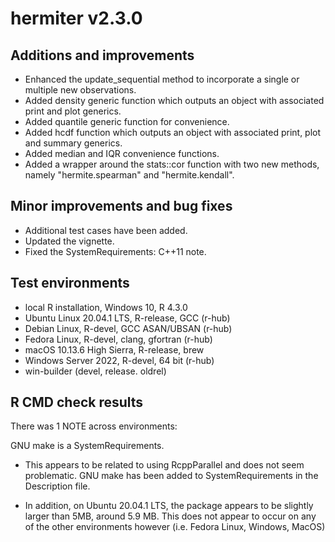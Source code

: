 # hermiter v2.3.0

## Additions and improvements

* Enhanced the update_sequential method to incorporate a single or multiple
new observations.
* Added density generic function which outputs an object with associated print
and plot generics.
* Added quantile generic function for convenience.
* Added hcdf function which outputs an object with associated print, 
plot and summary generics.
* Added median and IQR convenience functions.
* Added a wrapper around the stats::cor function with two new methods, namely
"hermite.spearman" and "hermite.kendall".

## Minor improvements and bug fixes

* Additional test cases have been added.
* Updated the vignette.
* Fixed the SystemRequirements: C++11 note.


## Test environments
* local R installation, Windows 10, R 4.3.0
* Ubuntu Linux 20.04.1 LTS, R-release, GCC (r-hub)
* Debian Linux, R-devel, GCC ASAN/UBSAN (r-hub)
* Fedora Linux, R-devel, clang, gfortran (r-hub)
* macOS 10.13.6 High Sierra, R-release, brew
* Windows Server 2022, R-devel, 64 bit (r-hub)
* win-builder (devel, release. oldrel)

## R CMD check results

There was 1 NOTE across environments:

GNU make is a SystemRequirements.
    
* This appears to be related to using RcppParallel and does not seem 
problematic. GNU make has been added to SystemRequirements in the Description
file.

* In addition, on Ubuntu 20.04.1 LTS, the package 
appears to be slightly larger than 5MB, around 5.9 MB. This does not
appear to occur on any of the other environments however (i.e. Fedora Linux, 
Windows, MacOS)

